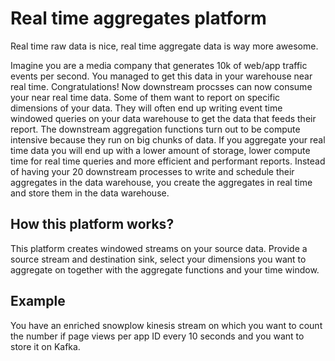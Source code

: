 # Real time aggregates platform

Real time raw data is nice, real time aggregate data is way more awesome.

Imagine you are a media company that generates 10k of web/app traffic events per second. 
You managed to get this data in your warehouse near real time. 
Congratulations! 
Now downstream procsses can now consume your near real time data. 
Some of them want to report on specific dimensions of your data.
They will often end up writing event time windowed queries on your data warehouse to get the data that feeds their report. 
The downstream aggregation functions turn out to be compute intensive because they run on big chunks of data. 
If you aggregate your real time data you will end up with a lower amount of storage, lower compute time for real time queries and more efficient and performant reports. 
Instead of having your 20 downstream processes to write and schedule their aggregates in the data warehouse, you create the aggregates in real time and store them in the data warehouse.

## How this platform works?
This platform creates windowed streams on your source data.
Provide a source stream and destination sink, select your dimensions you want to aggregate on 
together with the aggregate functions and your time window.

## Example
You have an enriched snowplow kinesis stream on which you want to count the number if page views
per app ID every 10 seconds and you want to store it on Kafka.
